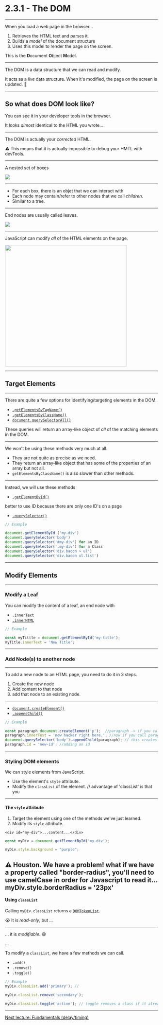 # 2.3.1 - The DOM

---

When you load a web page in the browser...

1. Retrieves the HTML text and parses it.
2. Builds a _model_ of the document structure
3. Uses this model to render the page on the screen.

<Spacer size={24} />

This is the **D**ocument **O**bject **M**odel.

---

The DOM is a data structure that we can read and modify.

It acts as a _live_ data structure. When it's modified, the page on the screen is updated. 🤯

---

## So what does DOM look like?

You can see it in your developer tools in the browser.

It looks _almost_ identical to the HTML you wrote...

---

The DOM is actually your _corrected_ HTML. 

⚠️ This means that it is actually impossible to debug your HMTL with devTools.

---

A nested set of boxes

<img src="./assets/dom_example.png" />

---

- For each box, there is an objet that we can interact with
- Each node may contain/refer to other nodes that we call _children_.
- Similar to a tree.

---

End nodes are usually called leaves.

<img src="./assets/dom_tree.png" />

---

JavaScript can modify _all_ of the HTML elements on the page.

<img src=./assets/html_tree.gif style="height: 400px" />

---

## Target Elements

---

There are quite a few options for identifying/targeting elements in the DOM.

- [`.getElementsByTagName()`](https://www.w3schools.com/jsref/met_document_getelementsbytagname.asp)
- [`.getElementsByClassName()`](https://www.w3schools.com/jsref/met_document_getelementsbyclassname.asp)
- [`document.querySelectorAll()`](https://www.w3schools.com/jsref/met_document_queryselectorall.asp)

These queries will return an array-like object of _all_ of the matching elements in the DOM.

---

We won't be using these methods very much at all.

- They are not quite as precise as we need.
- They return an array-like object that has some of the properties of an array but not all.
- `getElementsByClassName()` is also slower than other methods.

---

Instead, we will use these methods

- [`.getElementById()`](https://www.w3schools.com/jsref/met_document_getelementbyid.asp)

better to use ID because there are only one ID's on a page


- [`.querySelector()`](https://www.w3schools.com/jsref/met_document_queryselector.asp)

```js
// Example

document.getElementById ('my-div')
document.querySelector('body')
document.querySelector('#my-div') for an ID
document.querySelector('.my-div') for a Class
document.querySelector('div.bacon > ul')
document.querySelector('div.bacon ul.list')

```

---

## Modify Elements

---

### Modify a Leaf

You can modify the content of a leaf, an end node with 

- [`.innerText`](https://www.w3schools.com/jsref/prop_node_innertext.asp)
- [`.innerHTML`](https://www.w3schools.com/jsref/prop_html_innerhtml.asp) 

```js
// Example

const myTittle = document.getElementById('my-title');
myTitle.innerText = 'New Title';
```

---

### Add Node(s) to another node

---

To add a new node to an HTML page, you need to do it in 3 steps.

1. Create the new node
2. Add content to that node
3. add that node to an existing node.

---

- [`document.createElement()`](https://www.w3schools.com/jsref/met_document_createelement.asp)
- [`.appendChild()`](https://www.w3schools.com/jsref/met_document_createelement.asp)

```js
// Example

const paragraph document.createElement('p');  //paragraph -> if you call this variable it return <p></p>
paragraph.innerText = 'new hacker right here.'; //now if you call paragraph, it will return <p>'text'</p>
document.querySelector('body').appendChild(paragraph); // this creates a new branch in the body of our HTML
paragraph.id = 'new-id'; //adding an id
```

---

### Styling DOM elements

We can style elements from JavaScript.

- Use the element's `style` attribute.
- Modify the `classList` of the element.
// advantage of 'classList' is that you 

---

#### The `style` attribute

1. Target the element using one of the methods we've just learned.
2. Modify its `style` attribute.

`<div id="my-div">...content...</div>`

```js
const myDiv = document.getElementById('my-div');

myDiv.style.background = "purple";

```

⚠️ Houston. We have a problem!
what if we have a property called "border-radius", you'll need to use camelCase in order for Javascript to read it...
myDiv.style.borderRadius = '23px'
---

#### Using `classList`

Calling `myDiv.classList` returns a [`DOMTokenList`](https://developer.mozilla.org/en-US/docs/Web/API/DOMTokenList).

😭 It is _read-only_, but ...

---

... it is _modifiable_. 😃

...

To modify a `classList`, we have a few methods we can call.

- `.add()`
- `.remove()`
- `.toggle()`

```js
// Example
myDiv.classList.add('primary'); // 

myDiv.classList.remove('secondary');

myDiv.classList.toggle('active'); // toggle removes a class if it already exists or adds them if they do not exist. can be used for dropdowns in navbars
```
---

[Next lecture: Fundamentals (delay/timing)](../lecture-2-fundamentals-delay)
